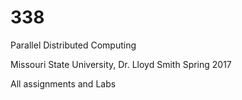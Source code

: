 # 338
Parallel Distributed Computing

Missouri State University, Dr. Lloyd Smith
Spring 2017

All assignments and Labs
